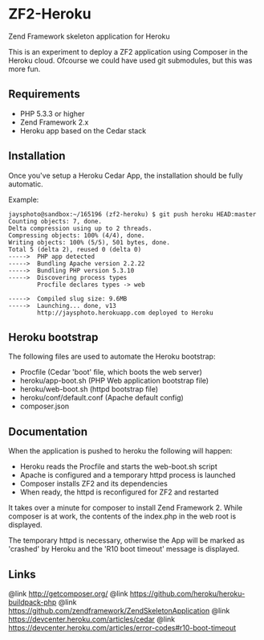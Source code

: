 ZF2-Heroku
==========

Zend Framework skeleton application for Heroku

This is an experiment to deploy a ZF2 application using Composer in the 
Heroku cloud. Ofcourse we could have used git submodules, but this was more fun.

Requirements
------------

* PHP 5.3.3 or higher
* Zend Framework 2.x
* Heroku app based on the Cedar stack

Installation
------------

Once you've setup a Heroku Cedar App, the installation should be fully
automatic.

Example:

    jaysphoto@sandbox:~/165196 (zf2-heroku) $ git push heroku HEAD:master                                                                                                                                                                           
    Counting objects: 7, done.                                                                                                                                                                                                                      
    Delta compression using up to 2 threads.                                                                                                                                                                                                        
    Compressing objects: 100% (4/4), done.                                                                                                                                                                                                          
    Writing objects: 100% (5/5), 501 bytes, done.                                                                                                                                                                                                   
    Total 5 (delta 2), reused 0 (delta 0)                                                                                                                                                                                                           
    ----->  PHP app detected                                                                                                                                                                                                                         
    ----->  Bundling Apache version 2.2.22                                                                                                                                                                                                           
    ----->  Bundling PHP version 5.3.10                                                                                                                                                                                                              
    ----->  Discovering process types                                                                                                                                                                                                                
            Procfile declares types -> web                                                                                                                                                                                                           
    
    ----->  Compiled slug size: 9.6MB                                                                                                                                                                                                                
    ----->  Launching... done, v13                                                                                                                                                                                                                   
            http://jaysphoto.herokuapp.com deployed to Heroku

Heroku bootstrap
----------------

The following files are used to automate the Heroku bootstrap:

* Procfile (Cedar 'boot' file, which boots the web server)
* heroku/app-boot.sh (PHP Web application bootstrap file)
* heroku/web-boot.sh (httpd bootstrap file)
* heroku/conf/default.conf (Apache default config)
* composer.json

Documentation
-------------

When the application is pushed to heroku the following will happen:
* Heroku reads the Procfile and starts the web-boot.sh script
* Apache is configured and a temporary httpd process is launched
* Composer installs ZF2 and its dependencies
* When ready, the httpd is reconfigured for ZF2 and restarted

It takes over a minute for composer to install Zend Framework 2. While composer 
is at work, the contents of the index.php in the web root is displayed.

The temporary httpd is necessary, otherwise the App will be marked as 'crashed'
by Heroku and the 'R10 boot timeout' message is displayed.

Links
-----

@link http://getcomposer.org/
@link https://github.com/heroku/heroku-buildpack-php
@link https://github.com/zendframework/ZendSkeletonApplication
@link https://devcenter.heroku.com/articles/cedar
@link https://devcenter.heroku.com/articles/error-codes#r10-boot-timeout